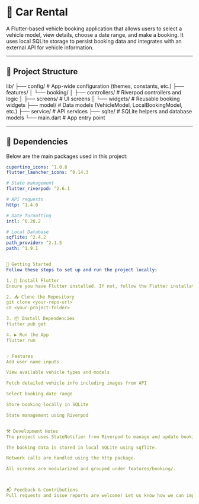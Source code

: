 # 🚗 Car Rental

A Flutter-based vehicle booking application that allows users to select a vehicle model, view details, choose a date range, and make a booking. It uses local SQLite storage to persist booking data and integrates with an external API for vehicle information.

---

## 📁 Project Structure

lib/
├── config/ # App-wide configuration (themes, constants, etc.)
├── features/
│ └── booking/
│ ├── controllers/ # Riverpod controllers and logic
│ ├── screens/ # UI screens
│ └── widgets/ # Reusable booking widgets
├── model/ # Data models (VehicleModel, LocalBookingModel, etc.)
├── service/ # API services
├── sqlte/ # SQLite helpers and database models
└── main.dart # App entry point


---

## 🧰 Dependencies

Below are the main packages used in this project:

```yaml
cupertino_icons: ^1.0.8
flutter_launcher_icons: ^0.14.3

# State management 
flutter_riverpod: ^2.6.1

# API requests
http: ^1.4.0

# Date formatting
intl: ^0.20.2

# Local Database
sqflite: ^2.4.2
path_provider: ^2.1.5
path: ^1.9.1


🚀 Getting Started
Follow these steps to set up and run the project locally:

1. 🔧 Install Flutter
Ensure you have Flutter installed. If not, follow the Flutter installation guide.

2. 📥 Clone the Repository
git clone <your-repo-url>
cd <your-project-folder>

3. 📦 Install Dependencies
flutter pub get

4. ▶️ Run the App
flutter run


💡 Features
Add user name inputs

View available vehicle types and models

Fetch detailed vehicle info including images from API

Select booking date range

Store booking locally in SQLite

State management using Riverpod


🛠️ Development Notes
The project uses StateNotifier from Riverpod to manage and update booking state.

The booking data is stored in local SQLite using sqflite.

Network calls are handled using the http package.

All screens are modularized and grouped under features/booking/.



📬 Feedback & Contributions
Pull requests and issue reports are welcome! Let us know how we can improve the app or contribute with new features.